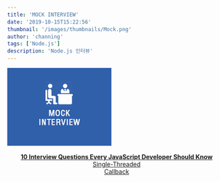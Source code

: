 ```yaml
---
title: 'MOCK INTERVIEW'
date: '2019-10-15T15:22:56'
thumbnail: '/images/thumbnails/Mock.png'
author: 'channing'
tags: ['Node.js']
description: 'Node.js 인터뷰'
---
```


![article](./article.jpeg)

<center>

**[10 Interview Questions
Every JavaScript Developer Should Know](https://medium.com/javascript-scene/10-interview-questions-every-javascript-developer-should-know-6fa6bdf5ad95)**<br>
[Single-Threaded](https://m.blog.naver.com/hhw1990/221394005779) <br>
[Callback](https://velopert.com/255)<br>

</center>
